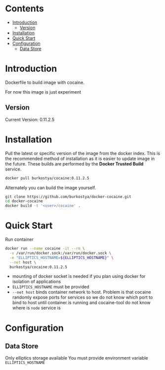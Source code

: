 # Contents
- [Introduction](#introduction)
    - [Version](#version)
- [Installation](#installation)
- [Quick Start](#quick-start)
- [Configuration](#configuration)
    - [Data Store](#data-store)

# Introduction
Dockerfile to build image with cocaine.

For now this image is just experiment

## Version
Current Version: 0.11.2.5

# Installation

Pull the latest or specific version of the image from the docker index.
This is the recommended method of installation as it is easier to update image
in the future.
These builds are performed by the **Docker Trusted Build** service.

```bash
docker pull burkostya/cocaine:0.11.2.5
```

Alternately you can build the image yourself.

```bash
git clone https://github.com/burkostya/docker-cocaine.git
cd docker-cocaine
docker build -t '<user>/cocaine' .
```

# Quick Start
Run container

```bash
docker run --name cocaine -it --rm \
  -v /var/run/docker.sock:/var/run/docker.sock \
  -e "ELLIPTICS_HOSTNAME=${ELLIPTICS_HOSTNAME}" \
  --net host \
  burkostya/cocaine:0.11.2.5
```

- mounting of docker socket is needed if you plan using docker
for isolation of applications
- `ELLIPTICS_HOSTNAME` must be provided
- `--net host` binds container network to host.
Problem is that cocaine randomly expose ports for services
so we do not know which port to bind to host until container is running
and cocaine-tool do not know where is `node` service is

# Configuration

## Data Store

Only elliptics storage available
You must provide environment variable `ELLIPTICS_HOSTNAME`
